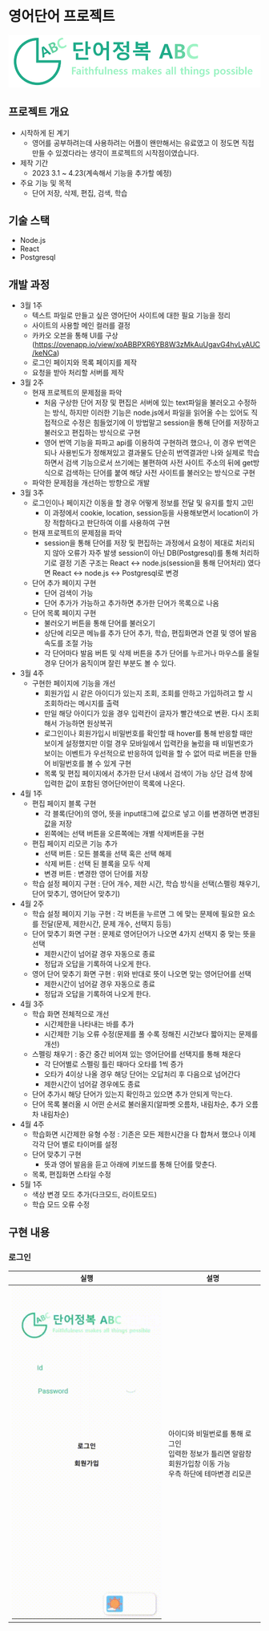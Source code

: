 # 영어단어 프로젝트

![](src/imgs/englishnoteLogoExtend.png)


## 프로젝트 개요
* 시작하게 된 계기
  * 영어를 공부하려는데 사용하려는 어플이 왠만해서는 유료였고 이 정도면 직접만들 수 있겠다라는 생각이 프로젝트의 시작점이였습니다.
* 제작 기간 
  * 2023 3.1 ~ 4.23(계속해서 기능을 추가할 예정)
* 주요 기능 및 목적
  * 단어 저장, 삭제,  편집, 검색, 학습
  
## 기술 스택
* Node.js
* React
* Postgresql
  
## 개발 과정
* 3월 1주
  * 텍스트 파일로 만들고 싶은 영어단어 사이트에 대한 필요 기능을 정리
  * 사이트의 사용할 메인 컬러를 결정
  * 카카오 오븐을 통해 UI를 구상(https://ovenapp.io/view/xoABBPXR6YB8W3zMkAuUgavG4hvLyAUC/keNCa)
  * 로그인 페이지와 목록 페이지를 제작
  * 요청을 받아 처리할 서버를 제작
* 3월 2주
  * 현재 프로젝트의 문제점을 파악
    - 처음 구상한 단어 저장 및 편집은 서버에 있는 text파일을 불러오고 수정하는 방식, 하지만 이러한 기능은 node.js에서 파일을 읽어올 수는 있어도
    직접적으로 수정은 힘들었기에 이 방법말고 session을 통해 단어를 저장하고 불러오고 편집하는 방식으로 구현
    - 영어 번역 기능을 파파고 api를 이용하여 구현하려 했으나, 이 경우 번역은 되나 사용빈도가 정해져있고 결과물도 단순히 번역결과만 나와
    실제로 학습하면서 검색 기능으로서 쓰기에는 불편하여 사전 사이트 주소의 뒤에 get방식으로 검색하는 단어를 붙여 해당 사전 사이트를 불러오는 방식으로 구현
  * 파악한 문제점을 개선하는 방향으로 개발
* 3월 3주
  * 로그인이나 페이지간 이동을 할 경우 어떻게 정보를 전달 및 유지를 할지 고민
    - 이 과정에서 cookie, location, session등을 사용해보면서 location이 가장 적합하다고 판단하여 이를 사용하여 구현
  * 현재 프로젝트의 문제점을 파악
    - session을 통해 단어를 저장 및 편집하는 과정에서 요청이 제대로 처리되지 않아 오류가 자주 발생
    session이 아닌 DB(Postgresql)를 통해 처리하기로 결정
    기존 구조는 React <-> node.js(session을 통해 단어처리) 였다면 React <-> node.js <-> Postgresql로 변경
  * 단어 추가 페이지 구현
    - 단어 검색이 가능
    - 단어 추가가 가능하고 추가하면 추가한 단어가 목록으로 나옴
  * 단어 목록 페이지 구현
    - 불러오기 버튼을 통해 단어를 불러오기
    - 상단에 리모콘 메뉴를 추가 단어 추가, 학습, 편집화면과 연결 및 영어 발음 속도를 조절 가능
    - 각 단어마다 발음 버튼 및 삭제 버튼을 추가 단어를 누르거나 마우스를 올릴 경우 단어가 움직이며 잘린 부분도 볼 수 있다.
* 3월 4주
  * 구현한 페이지에 기능을 개선
    - 회원가입 시 같은 아이디가 있는지 조회, 조회를 안하고 가입하려고 할 시 조회하라는 메시지를 출력
    - 만일 해당 아이디가 있을 경우 입력칸이 글자가 빨간색으로 변환. 다시 조회해서 가능하면 원상복귀
    - 로그인이나 회원가입시 비밀번호를 확인할 때 hover를 통해 반응할 때만 보이게 설정했지만 이럴 경우 모바일에서 입력칸을 눌렀을 때
    비밀번호가 보이는 이벤트가 우선적으로 반응하여 입력을 할 수 없어 따로 버튼을 만들어 비밀번호를 볼 수 있게 구현
    - 목록 및 편집 페이지에서 추가한 단서 내에서 검색이 가능 상단 검색 창에 입력한 값이 포함된 영어단어만이 목록에 나온다.
 * 4월 1주
   * 편집 페이지 블록 구현
     - 각 블록(단어)의 영어, 뜻을 input태그에 값으로 넣고 이를 변경하면 변경된 값을 저장
     - 왼쪽에는 선택 버튼을 오른쪽에는 개별 삭제버튼을 구현
   * 편집 페이지 리모콘 기능 추가
     - 선택 버튼 : 모든 블록을 선택 혹은 선택 해제
     - 삭제 버튼 : 선택 된 블록을 모두 삭제
     - 변경 버튼 : 변경한 영어 단어를 저장
   * 학습 설정 페이지 구현 : 단어 개수, 제한 시간, 학습 방식을 선택(스펠링 채우기, 단어 맞추기, 영어단어 맞추기)
* 4월 2주
  * 학습 설정 페이지 기능 구현 : 각 버튼을 누르면 그 에 맞는 문제에 필요한 요소를 전달(문제, 제한시간, 문제 개수, 선택지 등등)
  * 단어 맞추기 화면 구현 : 문제로 영어단어가 나오면 4가지 선택지 중 맞는 뜻을 선택
    - 제한시간이 넘어갈 경우 자동으로 종료
    - 정답과 오답을 기록하여 나오게 한다.
  * 영어 단어 맞추기 화면 구현 : 위와 반대로 뜻이 나오면 맞는 영어단어를 선택
    - 제한시간이 넘어갈 경우 자동으로 종료
    - 정답과 오답을 기록하여 나오게 한다.
* 4월 3주
  * 학습 화면 전체적으로 개선
    - 시간제한을 나타내는 바를 추가
    - 시간제한 기능 오류 수정(문제를 풀 수록 정해진 시간보다 짧아지는 문제를 개선)
  * 스펠링 채우기 : 중간 중간 비어져 있는 영어단어를 선택지를 통해 채운다
    - 각 단어별로 스펠링 틀린 때마다 오타를 1씩 증가
    - 오타가 4이상 나올 경우 해당 단어는 오답처리 후 다음으로 넘어간다
    - 제한시간이 넘어갈 경우에도 종료 
  * 단어 추가시 해당 단어가 있는지 확인하고 있으면 추가 안되게 막는다.
  * 단어 목록 불러올 시 어떤 순서로 불러올지(알파벳 오름차, 내림차순, 추가 오름차 내림차순)
* 4월 4주
  * 학습화면 시간제한 유형 수정 : 기존은 모든 제한시간을 다 합쳐서 했으나 이제 각각 단어 별로 타이머를 설정
  * 단어 맞추기 구현
    - 뜻과 영어 발음을 듣고 아래에 키보드를 통해 단어를 맞춘다.
  * 목록, 편집화면 스타일 수정
* 5월 1주
  * 색상 변경 모드 추가(다크모드, 라이트모드)
  * 학습 모드 오류 수정
## 구현 내용
### 로그인 
실행|설명
---|---|
![](gifs/login.gif)| 아이디와 비밀번로를 통해 로그인 <br> 입력한 정보가 틀리면 알람창 <br> 회원가입창 이동 가능 <br> 우측 하단에 테마변경 리모콘
<br>
